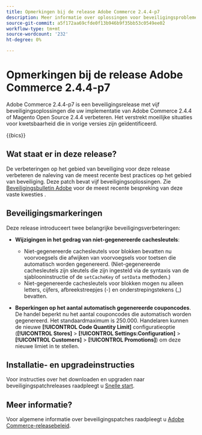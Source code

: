 ```yaml
---
title: Opmerkingen bij de release Adobe Commerce 2.4.4-p7
description: Meer informatie over oplossingen voor beveiligingsproblemen vindt u in de Adobe Commerce-release 2.4.4-p7.
source-git-commit: a5f172aa69cfde0f13b946b9f35bb53c0549ee02
workflow-type: tm+mt
source-wordcount: '232'
ht-degree: 0%

---
```



# Opmerkingen bij de release Adobe Commerce 2.4.4-p7

Adobe Commerce 2.4.4-p7 is een beveiligingsrelease met vijf beveiligingsoplossingen die uw implementatie van Adobe Commerce 2.4.4 of Magento Open Source 2.4.4 verbeteren. Het verstrekt moeilijke situaties voor kwetsbaarheid die in vorige versies zijn geïdentificeerd.

{{bics}}

## Wat staat er in deze release?

De verbeteringen op het gebied van beveiliging voor deze release verbeteren de naleving van de meest recente best practices op het gebied van beveiliging. Deze patch bevat vijf beveiligingsoplossingen. Zie [Beveiligingsbulletin Adobe](https://helpx.adobe.com/security/products/magento/apsb24-03.html) voor de meest recente bespreking van deze vaste kwesties .

## Beveiligingsmarkeringen

Deze release introduceert twee belangrijke beveiligingsverbeteringen:

* **Wijzigingen in het gedrag van niet-gegenereerde cachesleutels**:

   * Niet-gegenereerde cachesleutels voor blokken bevatten nu voorvoegsels die afwijken van voorvoegsels voor toetsen die automatisch worden gegenereerd. (Niet-gegenereerde cachesleutels zijn sleutels die zijn ingesteld via de syntaxis van de sjablooninstructie of de `setCacheKey` of `setData` methoden.)
   * Niet-gegenereerde cachesleutels voor blokken mogen nu alleen letters, cijfers, afbreekstreepjes (-) en onderstrepingstekens (_) bevatten.  <!-- AC-9831 -->

* **Beperkingen op het aantal automatisch gegenereerde couponcodes**. De handel beperkt nu het aantal couponcodes die automatisch worden gegenereerd. Het standaardmaximum is 250.000. Handelaren kunnen de nieuwe **[!UICONTROL Code Quantity Limit]** configuratieoptie (**[!UICONTROL Stores]** > **[!UICONTROL Settings:Configuration]** > **[!UICONTROL Customers]** > **[!UICONTROL Promotions]**) om deze nieuwe limiet in te stellen. <!-- AC-8753 -->

## Installatie- en upgradeinstructies

Voor instructies over het downloaden en upgraden naar beveiligingspatchreleases raadpleegt u [Snelle start](../../../installation/composer.md).

## Meer informatie?

Voor algemene informatie over beveiligingspatches raadpleegt u [Adobe Commerce-releasebeleid](https://experienceleague.adobe.com/docs/commerce-operations/release/planning/versioning-policy.html?lang=en#security-patch-release).
